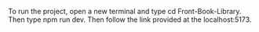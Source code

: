 To run the project, open a new terminal and type cd Front-Book-Library. Then type npm run dev. Then follow the link provided at the localhost:5173.
